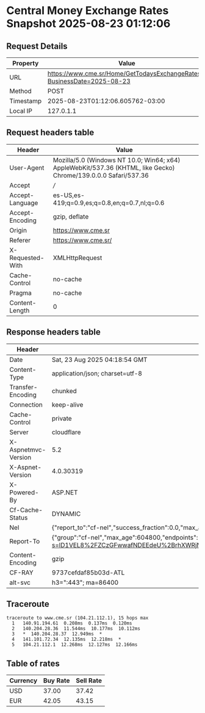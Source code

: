 # Central Money Exchange Rates Snapshot 2025-08-23 01:12:06
## Request Details

| Property | Value |
|----------|-------|
| URL | https://www.cme.sr/Home/GetTodaysExchangeRates/?BusinessDate=2025-08-23 |
| Method | POST |
| Timestamp | 2025-08-23T01:12:06.605762-03:00 |
| Local IP | 127.0.1.1 |
    
## Request headers table

| Header | Value |
|--------|-------|
| User-Agent | Mozilla/5.0 (Windows NT 10.0; Win64; x64) AppleWebKit/537.36 (KHTML, like Gecko) Chrome/139.0.0.0 Safari/537.36 |
| Accept | */* |
| Accept-Language | es-US,es-419;q=0.9,es;q=0.8,en;q=0.7,nl;q=0.6 |
| Accept-Encoding | gzip, deflate |
| Origin | https://www.cme.sr |
| Referer | https://www.cme.sr/ |
| X-Requested-With | XMLHttpRequest |
| Cache-Control | no-cache |
| Pragma | no-cache |
| Content-Length | 0 |

    
## Response headers table
| Header | Value |
|--------|-------|
| Date | Sat, 23 Aug 2025 04:18:54 GMT |
| Content-Type | application/json; charset=utf-8 |
| Transfer-Encoding | chunked |
| Connection | keep-alive |
| Cache-Control | private |
| Server | cloudflare |
| X-Aspnetmvc-Version | 5.2 |
| X-Aspnet-Version | 4.0.30319 |
| X-Powered-By | ASP.NET |
| Cf-Cache-Status | DYNAMIC |
| Nel | {"report_to":"cf-nel","success_fraction":0.0,"max_age":604800} |
| Report-To | {"group":"cf-nel","max_age":604800,"endpoints":[{"url":"https://a.nel.cloudflare.com/report/v4?s=lD1VEL8%2FZCzGFwwafNDEEdeU%2BrhXWRjNOMfmb90xJpt2JGsXPKAtmsGFGtEv5xM8PHvGQjakFpVUabVD3gwRY%2FQ7vdWbojUjkJs%3D"}]} |
| Content-Encoding | gzip |
| CF-RAY | 9737cefdaf85b03d-ATL |
| alt-svc | h3=":443"; ma=86400 |

## Traceroute 

```
traceroute to www.cme.sr (104.21.112.1), 15 hops max
  1   140.91.194.61  0.208ms  0.137ms  0.120ms 
  2   140.204.28.36  11.544ms  10.177ms  10.112ms 
  3   *  140.204.28.37  12.949ms  * 
  4   141.101.72.34  12.135ms  12.218ms  * 
  5   104.21.112.1  12.268ms  12.127ms  12.166ms 

```

## Table of rates

| Currency | Buy Rate | Sell Rate |
|----------|----------|-----------|
| USD | 37.00 | 37.42 |
| EUR | 42.05 | 43.15 |
